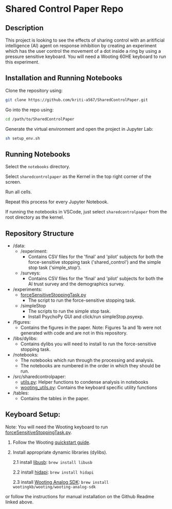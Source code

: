 # Shared Control Paper Repo

## Description
This project is looking to see the effects of sharing control with an aritificial intelligence (AI) agent on response inhibition by creating an experiment 
which has the user control the movement of a dot inside a ring by using a pressure sensitive keyboard. You will need a Wooting 60HE keyboard to run this experiment.

## Installation and Running Notebooks
Clone the repository using:

```bash
git clone https://github.com/kriti-a567/SharedControlPaper.git
```

Go into the repo using:

```bash
cd /path/to/SharedControlPaper
```

Generate the virtual environment and open the project in Jupyter Lab:

```bash
sh setup_env.sh
```

## Running Notebooks

Select the `notebooks` directory.

Select `sharedcontrolpaper` as the Kernel in the top right corner of the screen.

Run all cells.

Repeat this process for every Jupyter Notebook. 

If running the notebooks in VSCode, just select `sharedcontrolpaper` from the root directory as the kernel.

## Repository Structure

- /data:  
    - /experiment:  
      * Contains CSV files for the 'final' and 'pilot' subjects for both the force-sensitive stopping task ('shared_control') and the simple stop task ('simple_stop').  
    - /surveys:  
      * Contains CSV files for the 'final' and 'pilot' subjects for both the AI trust survey and the demographics survey.  
- /experiments:  
    - [forceSensitiveStoppingTask.py](experiments/forceSensitiveStoppingTask.py)  
        * The script to run the force-sensitive stopping task.   
    - /simpleStop  
        * The scripts to run the simple stop task.  
        * Install PsychoPy GUI and click/run simpleStop.psyexp.  
- /figures:  
    - Contains the figures in the paper. Note: Figures 1a and 1b were not generated with code and are not in this repository.  
- /libs/dylibs:  
    - Contains dylibs you will need to install to run the force-sensitive stopping task.  
- /notebooks:  
    - The notebooks which run through the processing and analysis.  
    - The notebooks are numbered in the order in which they should be run.  
- /src/sharedcontrolpaper:    
    - [utils.py](src/sharedcontrolpaper/utils.py): Helper functions to condense analysis in notebooks  
    - [wooting_utils.py](src/sharedcontrolpaper/wooting_utils.py): Contains the keyboard specific utility functions  
- /tables:  
    - Contains the tables in the paper.

## Keyboard Setup:

Note: You will need the Wooting keyboard to run [forceSensitiveStoppingTask.py](experiments/forceSensitiveStoppingTask.py).

1. Follow the Wooting [quickstart guide](https://wooting.io/quickstart).
2. Install appropriate dynamic libraries (dylibs). 

    2.1 install [libusb](https://libusb.info/):
            `brew install libusb` 

    2.2 install [hidapi](https://formulae.brew.sh/formula/hidapi):
            `brew install hidapi` 
    
    2.3 install [Wooting Analog SDK](https://github.com/WootingKb/wooting-analog-sdk):
            `brew install wootingkb/wooting/wooting-analog-sdk`

or follow the instructions for manual installation on the Github Readme linked above.

